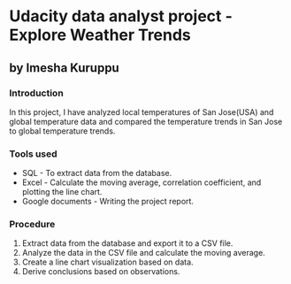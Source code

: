 # Udacity data analyst project - Explore Weather Trends
## by Imesha Kuruppu

### Introduction
In this project, I have analyzed local temperatures of San Jose(USA) and global temperature data and compared the temperature trends in San Jose to global temperature trends.

### Tools used
* SQL - To extract data from the database.
* Excel - Calculate the moving average, correlation coefficient, and plotting the line chart.
* Google documents - Writing the project report.

### Procedure
1. Extract data from the database and export it to a CSV file. 
2. Analyze the data in the CSV file and calculate the moving average. 
3. Create a line chart visualization based on data.
4. Derive conclusions based on observations.
